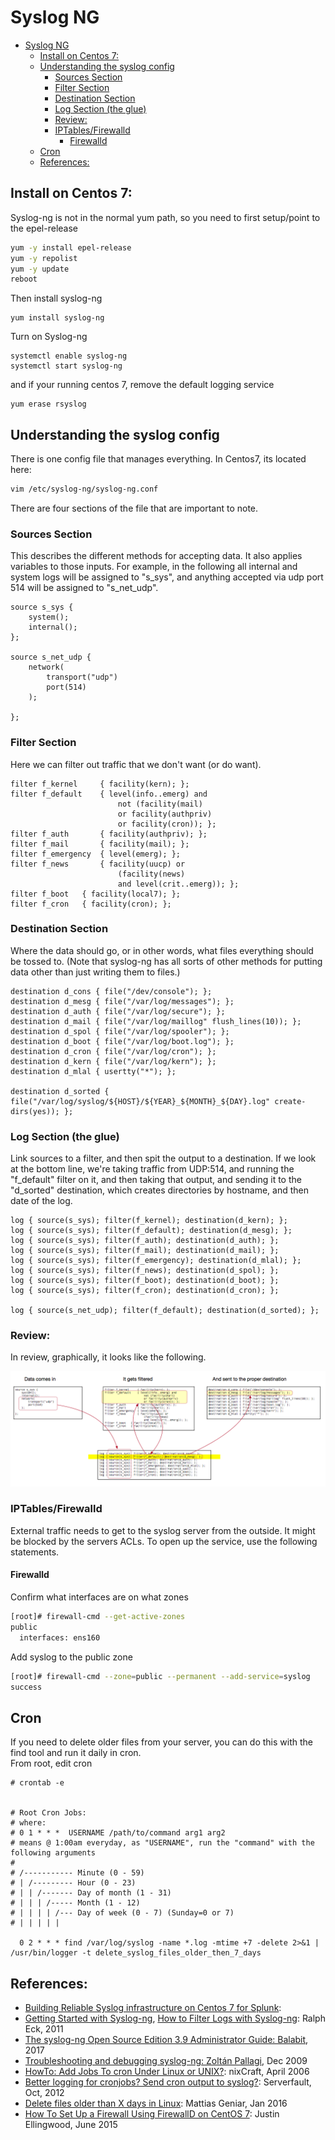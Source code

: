# Syslog NG

- [Syslog NG](#syslog-ng)
  - [Install on Centos 7:](#install-on-centos-7)
  - [Understanding the syslog config](#understanding-the-syslog-config)
    - [Sources Section](#sources-section)
    - [Filter Section](#filter-section)
    - [Destination Section](#destination-section)
    - [Log Section (the glue)](#log-section-the-glue)
    - [Review:](#review)
    - [IPTables/Firewalld](#iptablesfirewalld)
      - [Firewalld](#firewalld)
  - [Cron](#cron)
  - [References:](#references)

## Install on Centos 7: 
Syslog-ng is not in the normal yum path, so you need to first setup/point to the epel-release
```bash
yum -y install epel-release
yum -y repolist
yum -y update
reboot
```

Then install syslog-ng
```
yum install syslog-ng
```

Turn on Syslog-ng
```
systemctl enable syslog-ng
systemctl start syslog-ng
```

and if your running centos 7, remove the default logging service
```
yum erase rsyslog
```

## Understanding the syslog config
There is one config file that manages everything.  In Centos7, its located here: 
```bash
vim /etc/syslog-ng/syslog-ng.conf
```

There are four sections of the file that are important to note.  

### Sources Section
This describes the different methods for accepting data.  It also applies variables to those inputs.  For example, in the following all internal and system logs will be assigned to "s_sys", and anything accepted via udp port 514 will be assigned to "s_net_udp".  
``` 
source s_sys {
    system();
    internal();
};

source s_net_udp {
    network(
        transport("udp")
        port(514)
    );

};
```

### Filter Section
Here we can filter out traffic that we don't want (or do want).  
```
filter f_kernel     { facility(kern); };
filter f_default    { level(info..emerg) and
                        not (facility(mail)
                        or facility(authpriv)
                        or facility(cron)); };
filter f_auth       { facility(authpriv); };
filter f_mail       { facility(mail); };
filter f_emergency  { level(emerg); };
filter f_news       { facility(uucp) or
                        (facility(news)
                        and level(crit..emerg)); };
filter f_boot   { facility(local7); };
filter f_cron   { facility(cron); };
```

### Destination Section 
Where the data should go, or in other words, what files everything should be tossed to.  (Note that syslog-ng has all sorts of other methods for putting data other than just writing them to files.)
```
destination d_cons { file("/dev/console"); };
destination d_mesg { file("/var/log/messages"); };
destination d_auth { file("/var/log/secure"); };
destination d_mail { file("/var/log/maillog" flush_lines(10)); };
destination d_spol { file("/var/log/spooler"); };
destination d_boot { file("/var/log/boot.log"); };
destination d_cron { file("/var/log/cron"); };
destination d_kern { file("/var/log/kern"); };
destination d_mlal { usertty("*"); };

destination d_sorted { file("/var/log/syslog/${HOST}/${YEAR}_${MONTH}_${DAY}.log" create-dirs(yes)); };
```

### Log Section (the glue)
Link sources to a filter, and then spit the output to a destination.   If we look at the bottom line, we're taking traffic from UDP:514, and running the "f_default" filter on it, and then taking that output, and sending it to the "d_sorted" destination, which creates directories by hostname, and then date of the log.  
```
log { source(s_sys); filter(f_kernel); destination(d_kern); };
log { source(s_sys); filter(f_default); destination(d_mesg); };
log { source(s_sys); filter(f_auth); destination(d_auth); };
log { source(s_sys); filter(f_mail); destination(d_mail); };
log { source(s_sys); filter(f_emergency); destination(d_mlal); };
log { source(s_sys); filter(f_news); destination(d_spol); };
log { source(s_sys); filter(f_boot); destination(d_boot); };
log { source(s_sys); filter(f_cron); destination(d_cron); };

log { source(s_net_udp); filter(f_default); destination(d_sorted); };
```

### Review: 
In review, graphically, it looks like the following.  

<img src="img/ng1.png">

### IPTables/Firewalld
External traffic needs to get to the syslog server from the outside.  It might be blocked by the servers ACLs.  To open up the service, use the following statements. 

#### Firewalld
Confirm what interfaces are on what zones
```bash
[root]# firewall-cmd --get-active-zones
public
  interfaces: ens160
```

Add syslog to the public zone
```bash
[root]# firewall-cmd --zone=public --permanent --add-service=syslog
success
```


## Cron
If you need to delete older files from your server, you can do this with the find tool and run it daily in cron.  
From root, edit cron
```cron
# crontab -e


# Root Cron Jobs:
# where:
# 0 1 * * *  USERNAME /path/to/command arg1 arg2
# means @ 1:00am everyday, as "USERNAME", run the "command" with the following arguments
#
# /----------- Minute (0 - 59)
# | /--------- Hour (0 - 23)
# | | /------- Day of month (1 - 31)
# | | | /----- Month (1 - 12)
# | | | | /--- Day of week (0 - 7) (Sunday=0 or 7)
# | | | | |

  0 2 * * * find /var/log/syslog -name *.log -mtime +7 -delete 2>&1 | /usr/bin/logger -t delete_syslog_files_older_then_7_days
```

## References: 
- [Building Reliable Syslog infrastructure on Centos 7 for Splunk](http://www.rfaircloth.com/2016/01/17/building-reliable-syslog-infrastructure-on-centos-7/): 
- [Getting Started with Syslog-ng](http://www.monitis.com/blog/getting-started-with-syslog-ng/),  [How to Filter Logs with Syslog-ng](http://www.monitis.com/blog/how-to-filter-logs-with-syslog-ng/): Ralph Eck, 2011
- [The syslog-ng Open Source Edition 3.9 Administrator Guide: Balabit](https://www.balabit.com/documents/syslog-ng-ose-latest-guides/en/syslog-ng-ose-guide-admin/html/), 2017
- [Troubleshooting and debugging syslog-ng: Zoltán Pallagi](https://pzolee.blogs.balabit.com/2009/12/troubleshooting-and-debugging-syslog-ng/), Dec 2009
- [HowTo: Add Jobs To cron Under Linux or UNIX?](https://www.cyberciti.biz/faq/how-do-i-add-jobs-to-cron-under-linux-or-unix-oses/): nixCraft, April 2006
- [Better logging for cronjobs? Send cron output to syslog?](http://serverfault.com/questions/137468/better-logging-for-cronjobs-send-cron-output-to-syslog): Serverfault, Oct, 2012
- [Delete files older than X days in Linux](https://ma.ttias.be/delete-files-older-x-days-linux/): Mattias Geniar, Jan 2016
- [How To Set Up a Firewall Using FirewallD on CentOS 7](https://www.digitalocean.com/community/tutorials/how-to-set-up-a-firewall-using-firewalld-on-centos-7): Justin Ellingwood, June 2015

